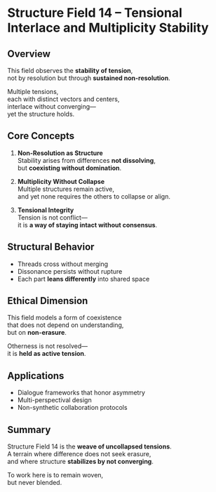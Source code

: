 # Structure Field 14 – Tensional Interlace and Multiplicity Stability

## Overview

This field observes the **stability of tension**,  
not by resolution but through **sustained non-resolution**.

Multiple tensions,  
each with distinct vectors and centers,  
interlace without converging—  
yet the structure holds.

## Core Concepts

1. **Non-Resolution as Structure**  
   Stability arises from differences **not dissolving**,  
   but **coexisting without domination**.

2. **Multiplicity Without Collapse**  
   Multiple structures remain active,  
   and yet none requires the others to collapse or align.

3. **Tensional Integrity**  
   Tension is not conflict—  
   it is **a way of staying intact without consensus**.

## Structural Behavior

- Threads cross without merging  
- Dissonance persists without rupture  
- Each part **leans differently** into shared space

## Ethical Dimension

This field models a form of coexistence  
that does not depend on understanding,  
but on **non-erasure**.

Otherness is not resolved—  
it is **held as active tension**.

## Applications

- Dialogue frameworks that honor asymmetry  
- Multi-perspectival design  
- Non-synthetic collaboration protocols

## Summary

Structure Field 14 is the **weave of uncollapsed tensions**.  
A terrain where difference does not seek erasure,  
and where structure **stabilizes by not converging**.

To work here is to remain woven,  
but never blended.
